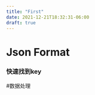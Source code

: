 ```yaml
---
title: "First"
date: 2021-12-21T18:32:31-06:00
draft: true
---
```

# Json Format 
### 快速找到key
#数据处理 


